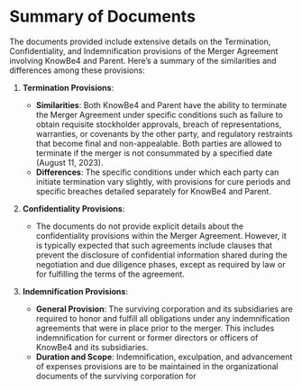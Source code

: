 # Summary of Documents

The documents provided include extensive details on the Termination, Confidentiality, and Indemnification provisions of the Merger Agreement involving KnowBe4 and Parent. Here’s a summary of the similarities and differences among these provisions:

1. **Termination Provisions**:
   - **Similarities**: Both KnowBe4 and Parent have the ability to terminate the Merger Agreement under specific conditions such as failure to obtain requisite stockholder approvals, breach of representations, warranties, or covenants by the other party, and regulatory restraints that become final and non-appealable. Both parties are allowed to terminate if the merger is not consummated by a specified date (August 11, 2023). 
   - **Differences**: The specific conditions under which each party can initiate termination vary slightly, with provisions for cure periods and specific breaches detailed separately for KnowBe4 and Parent.

2. **Confidentiality Provisions**:
   - The documents do not provide explicit details about the confidentiality provisions within the Merger Agreement. However, it is typically expected that such agreements include clauses that prevent the disclosure of confidential information shared during the negotiation and due diligence phases, except as required by law or for fulfilling the terms of the agreement.

3. **Indemnification Provisions**:
   - **General Provision**: The surviving corporation and its subsidiaries are required to honor and fulfill all obligations under any indemnification agreements that were in place prior to the merger. This includes indemnification for current or former directors or officers of KnowBe4 and its subsidiaries.
   - **Duration and Scope**: Indemnification, exculpation, and advancement of expenses provisions are to be maintained in the organizational documents of the surviving corporation for